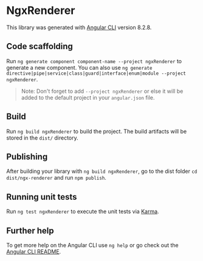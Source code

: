 # NgxRenderer

This library was generated with [Angular CLI](https://github.com/angular/angular-cli) version 8.2.8.

## Code scaffolding

Run `ng generate component component-name --project ngxRenderer` to generate a new component. You can also use `ng generate directive|pipe|service|class|guard|interface|enum|module --project ngxRenderer`.
> Note: Don't forget to add `--project ngxRenderer` or else it will be added to the default project in your `angular.json` file. 

## Build

Run `ng build ngxRenderer` to build the project. The build artifacts will be stored in the `dist/` directory.

## Publishing

After building your library with `ng build ngxRenderer`, go to the dist folder `cd dist/ngx-renderer` and run `npm publish`.

## Running unit tests

Run `ng test ngxRenderer` to execute the unit tests via [Karma](https://karma-runner.github.io).

## Further help

To get more help on the Angular CLI use `ng help` or go check out the [Angular CLI README](https://github.com/angular/angular-cli/blob/master/README.md).
